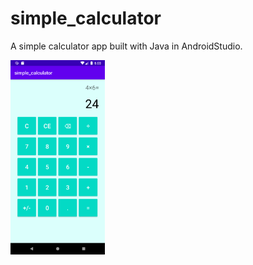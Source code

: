 # simple_calculator

A simple calculator app built with Java in AndroidStudio.

<img src="/images/screenshot.png" width="30%">
